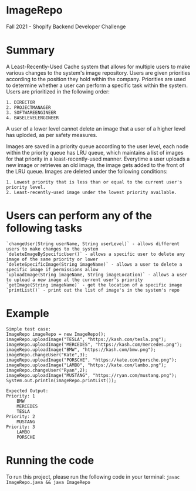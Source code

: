 # ImageRepo
Fall 2021 - Shopify Backend Developer Challenge

# Summary
A Least-Recently-Used Cache system that allows for multiple users to make various changes to the system's image repository. Users are given priorities according to the position they hold within the company. Priorities are used
to determine whether a user can perform a specific task within the system. Users are prioritized in the following order:

    1. DIRECTOR
    2. PROJECTMANAGER
    3. SOFTWAREENGINEER
    4. BASELEVELENGINEER

A user of a lower level cannot delete an image that a user of a higher level has uploded, as per safety measures.

Images are saved in a priority queue according to the user level, each node within the priority queue has LRU queue, which maintains a list of images for that priority in a least-recently-used manner. Everytime a user uploads a new image or retrieves an old image, the image gets added to the front of the LRU queue. Images are deleted under the following conditions:

    1. Lowest priority that is less than or equal to the current user's priority level.
    2. Least-recently-used image under the lowest priority available.

# Users can perform any of the following tasks

    `changeUser(String userName, String userLevel)` - allows different users to make changes to the system
    `deleteImageBySpecificUser()` - allows a specific user to delete any image of the same priority or lower
    `deleteSpecificImage(String imageName)` - allows a user to delete a specific image if permissions allow
    `uploadImage(String imageName, String imageLocation)` - allows a user to upload a new image at the current user's priority
    `getImage(String imageName)` - get the location of a specific image
    `printList()` - print out the list of image's in the system's repo

# Example
    Simple test case:
    ImageRepo imageRepo = new ImageRepo();
    imageRepo.uploadImage("TESLA", "https://kash.com/tesla.png");
    imageRepo.uploadImage("MERCEDES", "https://kash.com/mercedes.png");
    imageRepo.uploadImage("BMW", "https://kash.com/bmw.png");
    imageRepo.changeUser("Kate",3);
    imageRepo.uploadImage("PORSCHE", "https://kate.com/porsche.png");
    imageRepo.uploadImage("LAMBO", "https://kate.com/lambo.png");
    imageRepo.changeUser("Ryan",2);
    imageRepo.uploadImage("MUSTANG", "https://ryan.com/mustang.png");
    System.out.println(imageRepo.printList());

    Expected Output:
    Priority: 1
        BMW
        MERCEDES
        TESLA
    Priority: 2
        MUSTANG
    Priority: 3
        LAMBO
        PORSCHE

# Running the code 
To run this project, please run the following code in your terminal:
    `javac ImageRepo.java && java ImageRepo`
